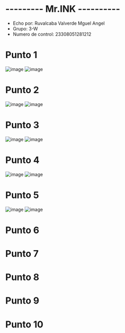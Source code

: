 # --------- Mr.INK ----------
- Echo por: Ruvalcaba Valverde Mguel Angel
- Grupo: 3-W
- Numero de control: 23308051281212

# Punto 1
![image](https://github.com/user-attachments/assets/ddbc9eae-7d2e-4b26-a7c9-221cd80908fb)
![image](https://github.com/user-attachments/assets/47c0a22e-500b-4529-ab4f-954b007e552c)

# Punto 2
![image](https://github.com/user-attachments/assets/94af3b30-8f16-40f7-b1b9-1744a504a6b9)
![image](https://github.com/user-attachments/assets/5f988062-eb0a-4e43-9a17-7168874a41b4)

# Punto 3
![image](https://github.com/user-attachments/assets/0e45c804-f006-4996-92a9-61f735d145da)
![image](https://github.com/user-attachments/assets/bbd34516-72e4-49be-ad7d-91baeedf1509)

# Punto 4
![image](https://github.com/user-attachments/assets/530cdd0a-0cfa-49b1-912a-df9b2ba953d0)
![image](https://github.com/user-attachments/assets/782d64e5-f452-46c8-bbe5-d034474319b0)

# Punto 5
![image](https://github.com/user-attachments/assets/bc87743a-e09e-4b94-ba78-3af6971967b5)
![image](https://github.com/user-attachments/assets/b28a36ac-4d51-4872-be28-7e60a94d948c)

# Punto 6

# Punto 7

# Punto 8

# Punto 9

# Punto 10
